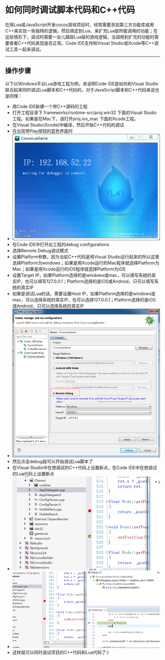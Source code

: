 如何同时调试脚本代码和C++代码
=======

在用Lua或JavaScript开发cocos游戏项目时，经常需要添加第三方功能库或用C++来实现一些独特的逻辑，然后绑定到Lua，来扩充Lua层所能调用的功能；在这些情形下，调试时需要一会儿跟踪Lua层的游戏逻辑，当调用到扩充的功能时需要查看C++代码表现是否正常。Code IDE支持和Visual Studio或Xcode等C++调试工具一起来调试。

-------
操作步骤
-------
以下以Windows平台Lua游戏工程为例，来说明Code IDE是如何和Visual Studio联合起来同时调试Lua脚本和C++代码的，对于JavaScript脚本和C++代码来说也是同理：

+ 用Code IDE新建一个带C++源码的工程
+ 打开工程目录下 frameworks/runtime-src/proj.win32 下面的Visual Studio工程。如果是在Mac下，请打开proj.ios_mac 下面的Xcode工程。
+ 在Visual Studio(Xcode)中编译，然后开始C++代码的调试
+ 在出现带Play按钮的蓝色界面时
+ ![](dcs_play_win.png)
+ 在Code IDE中打开此工程的debug configurations 
+ 选择Remote Debug调试模式
+ 设置Platform参数，因为当前C++代码是用Visual Studio运行起来的所以这里选择Platform为windows；如果是用Xcode运行的Mac程序就选择Platform为Mac；如果是用Xcode运行的iOS程序就选择Platform为iOS
+ 设置Target IP，如果Platform选择的是windows或mac，可以填写系统的真实IP，也可以填写127.0.0.1；Platform选择的是iOS或Android，只可以填写系统的真实IP
+ 如果是调试Lua的话，需要设置Host IP，如果Platform选择的是windows或mac，可以选择系统的真实IP，也可以选择127.0.0.1；Platform选择的是iOS或Android，只可以选择系统的真实IP
+ ![](dcs_remote-debug-win32_win.png)
+ 然后点击debug就可以开始调试Lua脚本了
+ 在Visual Studio中在想调试的C++代码上设置断点，在Code IDE中在想调试的Lua代码上设置断点
+ ![](dcs_vs_break.png)
+ ![](dcs_ide_break_lua.png)
+ 这样就可以同时调试项目的C++代码和Lua代码了:)